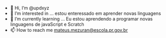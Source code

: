 - 👋 Hi, I’m @updxyz
- 👀 I’m interested in ... estou enteressado em aprender novas linguagens
- 🌱 I’m currently learning ... Eu estou aprendendo a programar novas linguagens de javaScript e Scratch
- 📫 How to reach me  mateus.mezuran@escola.pr.gov.br

